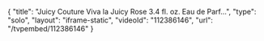 {
    "title": "Juicy Couture Viva la Juicy Rose 3.4 fl. oz. Eau de Parf...",
    "type": "solo",
    "layout": "iframe-static",
    "videoId": "112386146",
    "url": "\/tvpembed\/112386146"
}